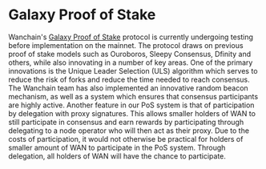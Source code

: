 # Galaxy Proof of Stake

Wanchain's [Galaxy Proof of Stake](https://onedrive.live.com/?authkey=%21AEpgjoDtceamJ74&cid=EF28833BD3EFB176&id=EF28833BD3EFB176%21105&parId=root&o=OneUp) protocol is currently undergoing testing before implementation on the mainnet. The protocol draws on previous proof of stake models such as Ouroboros, Sleepy Consensus, Dfinity and others, while also innovating in a number of key areas. One of the primary innovations is the Unique Leader Selection (ULS) algorithm which serves to reduce the risk of forks and reduce the time needed to reach consensus. The Wanchain team has also implemented an innovative random beacon mechanism, as well as a system which ensures that consensus participants are highly active. Another feature in our PoS system is that of participation by delegation with proxy signatures. This allows smaller holders of WAN to still participate in consensus and earn rewards by participating through delegating to a node operator who will then act as their proxy. Due to the costs of participation, it would not otherwise be practical for holders of smaller amount of WAN to participate in the PoS system. Through delegation, all holders of WAN will have the chance to participate. 

